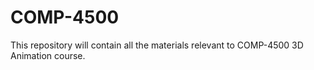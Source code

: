 # COMP-4500
This repository will contain all the materials relevant to COMP-4500 3D Animation course.
